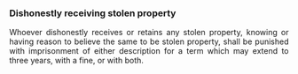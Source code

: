 ### Dishonestly receiving stolen property
<div style="text-align: justify">

Whoever dishonestly receives or retains any stolen property, knowing or having reason to believe the same to be stolen property, shall be punished with imprisonment of either description for a term which may extend to three years, with a fine, or with both.

</div>
